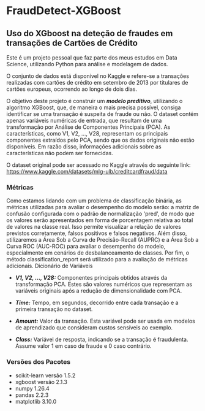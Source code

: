 # FraudDetect-XGBoost
## Uso do XGboost na deteção de fraudes em transações de Cartões de Crédito

Este é um projeto pessoal que faz parte dos meus estudos em Data Science, utilizando Python para análise e modelagem de dados.

O conjunto de dados está disponível no Kaggle e refere-se a transações realizadas com cartões de crédito em setembro de 2013 por titulares de cartões europeus, ocorrendo ao longo de dois dias.

O objetivo deste projeto é construir um ***modelo preditivo***, utilizando o algoritmo XGBoost, que, de maneira o mais precisa possível, consiga identificar se uma transação é suspeita de fraude ou não. O dataset contém apenas variáveis numéricas de entrada, que resultam de uma transformação por Análise de Componentes Principais (PCA). As características, como V1, V2, ..., V28, representam os principais componentes extraídos pelo PCA, sendo que os dados originais não estão disponíveis. Em razão disso, informações adicionais sobre as características não podem ser fornecidas.

O dataset original pode ser acessado no Kaggle através do seguinte link: https://www.kaggle.com/datasets/mlg-ulb/creditcardfraud/data


### Métricas

Como estamos lidando com um problema de classificação binária, as métricas utilizadas para avaliar o desempenho do modelo serão: a matriz de confusão configurada com o padrão de normalização 'pred', de modo que os valores serão apresentados em forma de porcentagem relativa ao total de valores na classe real. Isso permite visualizar a relação de valores previstos corretamente, falsos positivos e falsos negativos. Além disso, utilizaremos a Área Sob a Curva de Precisão-Recall (AUPRC) e a Área Sob a Curva ROC (AUC-ROC) para avaliar o desempenho do modelo, especialmente em cenários de desbalanceamento de classes. Por fim, o método classification_report será utilizado para a avaliação de métricas adicionais.
Dicionário de Variáveis

- ***V1, V2, …, V28:*** Componentes principais obtidos através da transformação PCA. Estes são valores numéricos que representam as variáveis originais após a redução de dimensionalidade com PCA.

- ***Time:*** Tempo, em segundos, decorrido entre cada transação e a primeira transação no dataset.

- ***Amount:*** Valor da transação. Esta variável pode ser usada em modelos de aprendizado que consideram custos sensíveis ao exemplo.

- ***Class:*** Variável de resposta, indicando se a transação é fraudulenta. Assume valor 1 em caso de fraude e 0 caso contrário.

### Versões dos Pacotes

- scikit-learn versão 1.5.2
- xgboost versão 2.1.3
- numpy 1.26.4
- pandas 2.2.3
- matplotlib 3.10.0

